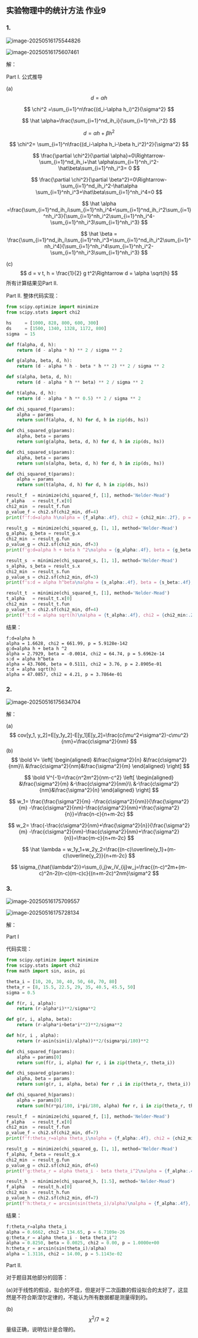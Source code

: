 ## 实验物理中的统计方法 作业9

### 1.

![image-20250516175544826](https://raw.githubusercontent.com/stur007/img/main/img/202505161755972.png)

![image-20250516175607461](https://raw.githubusercontent.com/stur007/img/main/img/202505161756519.png)

解：

Part I. 公式推导

(a)
$$
d = \alpha h
$$

$$
\chi^2 =\sum_{i=1}^n\frac{(d_i-\alpha h_i)^2}{\sigma^2}
$$

$$
\hat \alpha=\frac{\sum_{i=1}^nd_ih_i}{\sum_{i=1}^nh_i^2}
$$

$$
d = \alpha h+\beta h^2
$$

$$
\chi^2= \sum_{i=1}^n\frac{(d_i-\alpha h_i-\beta h_i^2)^2}{\sigma^2}
$$

$$
\frac{\partial \chi^2}{\partial \alpha}=0\Rightarrow-\sum_{i=1}^nd_ih_i+\hat \alpha\sum_{i=1}^nh_i^2-\hat\beta\sum_{i=1}^nh_i^3= 0
$$

$$
\frac{\partial \chi^2}{\partial \beta^2}=0\Rightarrow-\sum_{i=1}^nd_ih_i^2-\hat\alpha \sum_{i=1}^nh_i^3+\hat\beta\sum_{i=1}^nh_i^4=0
$$

$$
\hat \alpha =\frac{\sum_{i=1}^nd_ih_i\sum_{i=1}^nh_i^4+\sum_{i=1}^nd_ih_i^2\sum_{i=1}^nh_i^3}{\sum_{i=1}^nh_i^2\sum_{i=1}^nh_i^4-\sum_{i=1}^nh_i^3\sum_{i=1}^nh_i^3}
$$

$$
\hat \beta = \frac{\sum_{i=1}^nd_ih_i\sum_{i=1}^nh_i^3+\sum_{i=1}^nd_ih_i^2\sum_{i=1}^nh_i^4}{\sum_{i=1}^nh_i^4\sum_{i=1}^nh_i^2-\sum_{i=1}^nh_i^3\sum_{i=1}^nh_i^3}
$$

(c)
$$
d = v t, h = \frac{1}{2} g t^2\Rightarrow d = \alpha \sqrt{h}
$$
所有计算结果见Part II.

Part II. 整体代码实现：

```python
from scipy.optimize import minimize
from scipy.stats import chi2

hs     = [1000, 828, 800, 600, 300]
ds     = [1500, 1340, 1328, 1172, 800]
sigma  = 15

def f(alpha, d, h):
    return (d - alpha * h) ** 2 / sigma ** 2

def g(alpha, beta, d, h):
    return (d - alpha * h - beta * h ** 2) ** 2 / sigma ** 2

def s(alpha, beta, d, h):
    return (d - alpha * h ** beta) ** 2 / sigma ** 2

def t(alpha, d, h):
    return (d - alpha * h ** 0.5) ** 2 / sigma ** 2

def chi_squared_f(params):
    alpha = params
    return sum(f(alpha, d, h) for d, h in zip(ds, hs))

def chi_squared_g(params):
    alpha, beta = params
    return sum(g(alpha, beta, d, h) for d, h in zip(ds, hs))

def chi_squared_s(params):
    alpha, beta = params
    return sum(s(alpha, beta, d, h) for d, h in zip(ds, hs))

def chi_squared_t(params):
    alpha = params
    return sum(t(alpha, d, h) for d, h in zip(ds, hs))

result_f  = minimize(chi_squared_f, [1], method='Nelder-Mead')
f_alpha   = result_f.x[0]
chi2_min  = result_f.fun
p_value_f = chi2.sf(chi2_min, df=4)
print(f'f:d=alpha h\nalpha = {f_alpha:.4f}, chi2 = {chi2_min:.2f}, p = {p_value_f:.4e}')

result_g  = minimize(chi_squared_g, [1, 1], method='Nelder-Mead')
g_alpha, g_beta = result_g.x
chi2_min  = result_g.fun
p_value_g = chi2.sf(chi2_min, df=3)
print(f'g:d=alpha h + beta h ^2\nalpha = {g_alpha:.4f}, beta = {g_beta:.4f}, chi2 = {chi2_min:.2f}, p = {p_value_g:.4e}')

result_s  = minimize(chi_squared_s, [1, 1], method='Nelder-Mead')
s_alpha, s_beta = result_s.x
chi2_min  = result_s.fun
p_value_s = chi2.sf(chi2_min, df=3)
print(f's:d = alpha h^beta\nalpha = {s_alpha:.4f}, beta = {s_beta:.4f}, chi2 = {chi2_min:.2f}, p = {p_value_s:.4e}')

result_t  = minimize(chi_squared_t, [1], method='Nelder-Mead')
t_alpha   = result_t.x[0]
chi2_min  = result_t.fun
p_value_t = chi2.sf(chi2_min, df=4)
print(f't:d = alpha sqrt(h)\nalpha = {t_alpha:.4f}, chi2 = {chi2_min:.2f}, p = {p_value_t:.4e}')
```

结果：

```
f:d=alpha h
alpha = 1.6628, chi2 = 661.99, p = 5.9128e-142
g:d=alpha h + beta h ^2
alpha = 2.7929, beta = -0.0014, chi2 = 64.74, p = 5.6962e-14
s:d = alpha h^beta
alpha = 43.7606, beta = 0.5111, chi2 = 3.76, p = 2.8905e-01
t:d = alpha sqrt(h)
alpha = 47.0857, chi2 = 4.21, p = 3.7864e-01
```

### 2.

![image-20250516175634704](https://raw.githubusercontent.com/stur007/img/main/img/202505161756775.png)

解：

(a)
$$
cov[y_1, y_2]=E[y_1y_2]-E[y_1]E[y_2]=\frac{c(\mu^2+\sigma^2)-c\mu^2}{nm}=\frac{c\sigma^2}{nm}
$$
(b)
$$
\bold V=
\left[
\begin{aligned}
&\frac{\sigma^2}{n} &\frac{c\sigma^2}{nm}\\
&\frac{c\sigma^2}{nm}&\frac{\sigma^2}{m}
\end{aligned}
\right]
$$

$$
\bold V^{-1}=\frac{n^2m^2}{nm-c^2}
\left[
\begin{aligned}
&\frac{\sigma^2}{m} &-\frac{c\sigma^2}{nm}\\
&-\frac{c\sigma^2}{nm}&\frac{\sigma^2}{n}
\end{aligned}
\right]
$$

$$
w_1= \frac{\frac{\sigma^2}{m} -\frac{c\sigma^2}{nm}}{\frac{\sigma^2}{m} -\frac{c\sigma^2}{nm}-\frac{c\sigma^2}{nm}+\frac{\sigma^2}{n}}=\frac{n-c}{n+m-2c}
$$

$$
w_2= \frac{-\frac{c\sigma^2}{nm}+\frac{\sigma^2}{n}}{\frac{\sigma^2}{m} -\frac{c\sigma^2}{nm}-\frac{c\sigma^2}{nm}+\frac{\sigma^2}{n}}=\frac{m-c}{n+m-2c}
$$

$$
\hat \lambda = w_1y_1+w_2y_2=\frac{(n-c)\overline{y_1}+(m-c)\overline{y_2}}{n+m-2c}
$$

$$
\sigma_{\hat{\lambda^2}}=\sum_{i,j}w_iV_{ij}w_j=\frac{(n-c)^2m+(m-c)^2n-2(n-c)(m-c)c}{(n+m-2c)^2nm}\sigma^2
$$

### 3.

![image-20250516175709557](https://raw.githubusercontent.com/stur007/img/main/img/202505161757653.png)

![image-20250516175728134](https://raw.githubusercontent.com/stur007/img/main/img/202505161757239.png)

解：

Part I

代码实现：

```python
from scipy.optimize import minimize
from scipy.stats import chi2
from math import sin, asin, pi

theta_i = [10, 20, 30, 40, 50, 60, 70, 80]
theta_r = [8, 15.5, 22.5, 29, 35, 40.5, 45.5, 50]
sigma = 0.5

def f(r, i, alpha):
    return (r-alpha*i)**2/sigma**2

def g(r, i, alpha, beta):
    return (r-alpha*i+beta*i**2)**2/sigma**2

def h(r, i , alpha):
    return (r-asin(sin(i)/alpha))**2/(sigma*pi/180)**2

def chi_squared_f(params):
    alpha = params[0]
    return sum(f(r, i, alpha) for r, i in zip(theta_r, theta_i))

def chi_squared_g(params):
    alpha, beta = params
    return sum(g(r, i, alpha, beta) for r ,i in zip(theta_r, theta_i))

def chi_squared_h(params):
    alpha = params[0]
    return sum(h(r*pi/180, i*pi/180, alpha) for r, i in zip(theta_r, theta_i))

result_f  = minimize(chi_squared_f, [1], method='Nelder-Mead')
f_alpha   = result_f.x[0]
chi2_min  = result_f.fun
p_value_f = chi2.sf(chi2_min, df=7)
print(f'f:theta_r=alpha theta_i\nalpha = {f_alpha:.4f}, chi2 = {chi2_min:.2f}, p = {p_value_f:.4e}')

result_g  = minimize(chi_squared_g, [1, 1], method='Nelder-Mead')
f_alpha, f_beta = result_g.x
chi2_min  = result_g.fun
p_value_g = chi2.sf(chi2_min, df=6)
print(f'g:theta_r = alpha theta_i - beta theta_i^2\nalpha = {f_alpha:.4f}, beta = {f_beta:.4f}, chi2 = {chi2_min:.2f}, p = {p_value_g:.4e}')

result_h  = minimize(chi_squared_h, [1.5], method='Nelder-Mead')
f_alpha   = result_h.x[0]
chi2_min  = result_h.fun
p_value_h = chi2.sf(chi2_min, df=7)
print(f'h:theta_r = arcsin(sin(theta_i)/alpha)\nalpha = {f_alpha:.4f}, chi2 = {chi2_min:.2f}, p = {p_value_h:.4e}')
```

结果：

```python
f:theta_r=alpha theta_i
alpha = 0.6662, chi2 = 134.65, p = 6.7109e-26
g:theta_r = alpha theta_i - beta theta_i^2
alpha = 0.8250, beta = 0.0025, chi2 = 0.00, p = 1.0000e+00
h:theta_r = arcsin(sin(theta_i)/alpha)
alpha = 1.3116, chi2 = 14.00, p = 5.1143e-02
```

Part II.

对于题目其他部分的回答：

(a)对于线性的假设，拟合的不佳，但是对于二次函数的假设拟合的太好了，这显然是不符合斯涅尔定律的，不能认为所有数据都是测量得到的。

(b)
$$
\chi^2/7\approx 2
$$
量级正确，说明估计是合理的。